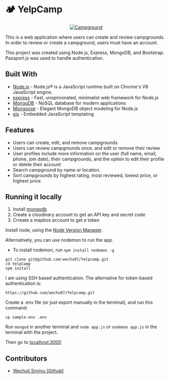 # 🏕 YelpCamp

<a href="https://local-campgrounds.herokuapp.com/">
 <p align="center">
  <img src="https://imgur.com/a/Q9M8ihH?w=350" alt="Campground">
 </p>
</a>


This is a web application where users can create and review campgrounds. In order to review or create a campground, users must have an account.

This project was created using Node.js, Express, MongoDB, and Bootstrap. Passport.js was used to handle authentication.  

## Built With

- [Node.js](https://nodejs.org) - Node.js® is a JavaScript runtime built on Chrome's V8 JavaScript engine.
- [express](https://expressjs.com//) - Fast, unopinionated, minimalist web framework for Node.js
- [MongoDB](https://www.mongodb.com/) - NoSQL database for modern applications
- [Mongoose](https://mongoosejs.com/) - Elegant MongoDB object modeling for Node.js
- [ejs](https://ejs.co/) - Embedded JavaScript templating

## Features
* Users can create, edit, and remove campgrounds
* Users can review campgrounds once, and edit or remove their review
* User profiles include more information on the user (full name, email, phone, join date), their campgrounds, and the option to edit their profile or delete their account
* Search campground by name or location.
* Sort campgrounds by highest rating, most reviewed, lowest price, or highest price.

## Running it locally
1. Install [mongodb](https://www.mongodb.com/)
2. Create a cloudinary account to get an API key and secret code
3. Crreate a mapbox account to get a token

Install node, using the [Node Version Manager](https://github.com/nvm-sh/nvm "Official Node Version Manager Github page").

Alternatively, you can use nodemon to run the app.
- To install nodemon, run ```npm install nodemon -g```

```
git clone git@github.com:wechu07/Yelpcamp.git
cd YelpCamp
npm install
```

I am using SSH based authentication. The alternative for token-based authentication is:
```
https://github.com/wechu07/Yelpcamp.git
```

Create a .env file (or just export manually in the terminal), and run this command:

```cp sample.env .env```

Run ```mongod``` in another terminal and ```node app.js``` or ```nodemon app.js``` in the terminal with the project.

Then go to [localhost:3000](http://localhost:3000/)

## Contributors
<ul>
    <li><a href="https://github.com/wechu07">Wechuli Simiyu (Github)</a></li>
</ul>